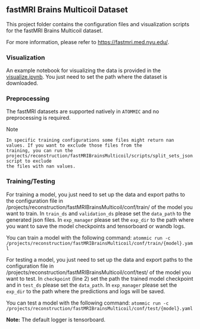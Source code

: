 ## **fastMRI Brains Multicoil Dataset**

This project folder contains the configuration files and visualization scripts for the fastMRI Brains Multicoil
dataset.

For more information, please refer to https://fastmri.med.nyu.edu/.

### **Visualization**
An example notebook for visualizing the data is provided in the
[visualize.ipynb](projects/reconstruction/fastMRIBrainsMulticoil/visualize.ipynb). You just need to set the path where
the dataset is downloaded.

### **Preprocessing**
The fastMRI datasets are supported natively in ``ATOMMIC`` and no preprocessing is required.

Note
~~~
In specific training configurations some files might return nan values. If you want to exclude those files from the
training, you can run the projects/reconstruction/fastMRIBrainsMulticoil/scripts/split_sets_json.py script to exclude
the files with nan values.
~~~

### **Training/Testing**
For training a model, you just need to set up the data and export paths to the configuration file in
/projects/reconstruction/fastMRIBrainsMulticoil/conf/train/ of the model you want to train. In `train_ds` and
`validation_ds` please set the `data_path` to the generated json files. In `exp_manager` please set the `exp_dir` to
the path where you want to save the model checkpoints and tensorboard or wandb logs.

You can train a model with the following command:
`atommic run -c /projects/reconstruction/fastMRIBrainsMulticoil/conf/train/{model}.yaml`

For testing a model, you just need to set up the data and export paths to the configuration file in
/projects/reconstruction/fastMRIBrainsMulticoil/conf/test/ of the model you want to test. In `checkpoint`
(line 2) set the path the trained model checkpoint and in `test_ds` please set the `data_path`. In `exp_manager` please
set the `exp_dir` to the path where the predictions and logs will be saved.

You can test a model with the following command:
`atommic run -c /projects/reconstruction/fastMRIBrainsMulticoil/conf/test/{model}.yaml`

**Note:** The default logger is tensorboard.
